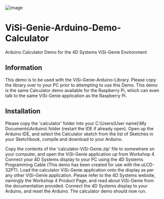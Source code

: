 ![image](http://www.4dsystems.com.au/imagenes/header.png)

ViSi-Genie-Arduino-Demo-Calculator
==================================

Arduino Calculator Demo for the 4D Systems ViSi-Genie Environment

## Information

This demo is to be used with the ViSi-Genie-Arduino-Library. Please copy the library over to your PC prior to attempting to use this Demo.
This demo is the same Calculator demo available for the Raspberry Pi, which can even talk to the same ViSi-Genie application as the Raspberry Pi.

## Installation

Please copy the 'calculator' folder into your C:\Users\(User name)\My Documents\Arduino\ folder (restart the IDE if already open).
Open up the Arduino IDE, and select the Calculator sketch from the list of Sketches in your Sketchbook, compile and download to your Arduino.

Copy the contents of the 'calculator-ViSi-Genie.zip' file to somewhere on your computer, and open the ViSi-Genie application up from Workshop 4.
Connect your 4D Systems display to your PC using the 4D Systems Programming Cable (This demo has been created for use with the uLCD-32PT). 
Load the calculator ViSi-Genie application onto the display as per any other ViSi-Genie application.
Please refer to the 4D Systems website, namingly the Workshop 4 Product Page, and read about ViSi-Genie from the documentation provided.
Connect the 4D Systems display to your Arduino, and reset the Arduino. The calculator demo should now run.
